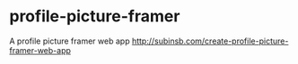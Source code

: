 # profile-picture-framer
A profile picture framer web app http://subinsb.com/create-profile-picture-framer-web-app
